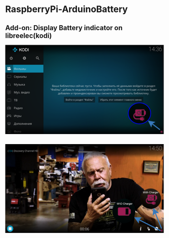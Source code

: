 # RaspberryPi-ArduinoBattery
## Add-on: Display Battery indicator on libreelec(kodi)

![Screenshot one](https://github.com/djspawnbrest/RaspberryPi-ArduinoBattery/blob/libreelec/screenshot1.png)
##
![Screenshot two](https://github.com/djspawnbrest/RaspberryPi-ArduinoBattery/blob/libreelec/screenshot2.png)